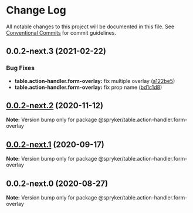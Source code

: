 # Change Log

All notable changes to this project will be documented in this file.
See [Conventional Commits](https://conventionalcommits.org) for commit guidelines.

## 0.0.2-next.3 (2021-02-22)


### Bug Fixes

* **table.action-handler.form-overlay:** fix multiple overlay ([a122be5](https://github.com/spryker/ui-components/commit/a122be5137e8b1cd7814e234fef2f852aa1d9fea))
* **table.action-handler.form-overlay:** fix prop name ([bd1c1d8](https://github.com/spryker/ui-components/commit/bd1c1d8121a91cb07f19110abcbb9a49999be205))





## [0.0.2-next.2](https://github.com/spryker/ui-components/compare/@spryker/table.action-handler.form-overlay@0.0.2-next.1...@spryker/table.action-handler.form-overlay@0.0.2-next.2) (2020-11-12)

**Note:** Version bump only for package @spryker/table.action-handler.form-overlay





## [0.0.2-next.1](https://github.com/spryker/ui-components/compare/@spryker/table.action-handler.form-overlay@0.0.2-next.0...@spryker/table.action-handler.form-overlay@0.0.2-next.1) (2020-09-17)

**Note:** Version bump only for package @spryker/table.action-handler.form-overlay





## 0.0.2-next.0 (2020-08-27)

**Note:** Version bump only for package @spryker/table.action-handler.form-overlay
